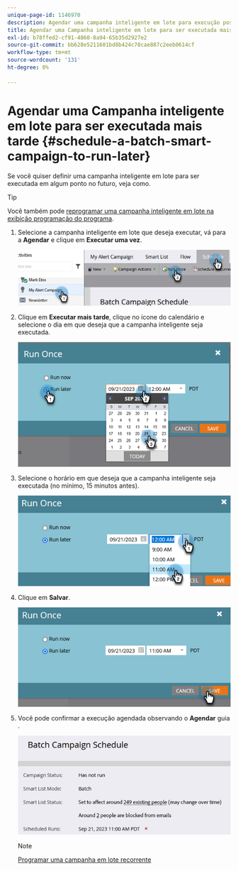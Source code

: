 ```yaml
---
unique-page-id: 1146970
description: Agendar uma campanha inteligente em lote para execução posterior - Documentos do Marketo - Documentação do produto
title: Agendar uma Campanha inteligente em lote para ser executada mais tarde
exl-id: b78ffed2-cf91-4860-8a94-65b35d2927e2
source-git-commit: bb628e5211601bd8b424c78cae887c2eeb0614cf
workflow-type: tm+mt
source-wordcount: '131'
ht-degree: 0%

---
```


# Agendar uma Campanha inteligente em lote para ser executada mais tarde {#schedule-a-batch-smart-campaign-to-run-later}

Se você quiser definir uma campanha inteligente em lote para ser executada em algum ponto no futuro, veja como.

>[!TIP]
>
>Você também pode [reprogramar uma campanha inteligente em lote na exibição programação do programa](/help/marketo/product-docs/core-marketo-concepts/programs/program-schedule-view/reschedule-a-batch-smart-campaign-in-the-program-schedule-view.md).

1. Selecione a campanha inteligente em lote que deseja executar, vá para a **Agendar** e clique em **Executar uma vez**.

   ![](assets/schedule-a-batch-smart-campaign-to-run-later-1.png)

1. Clique em **Executar mais tarde**, clique no ícone do calendário e selecione o dia em que deseja que a campanha inteligente seja executada.

   ![](assets/schedule-a-batch-smart-campaign-to-run-later-2.png)

1. Selecione o horário em que deseja que a campanha inteligente seja executada (no mínimo, 15 minutos antes).

   ![](assets/schedule-a-batch-smart-campaign-to-run-later-3.png)

1. Clique em **Salvar**.

   ![](assets/schedule-a-batch-smart-campaign-to-run-later-4.png)

1. Você pode confirmar a execução agendada observando o **Agendar** guia .

   ![](assets/schedule-a-batch-smart-campaign-to-run-later-5.png)

   >[!NOTE]
   >
   >[Programar uma campanha em lote recorrente](/help/marketo/product-docs/core-marketo-concepts/smart-campaigns/using-smart-campaigns/schedule-a-recurring-batch-campaign.md)
